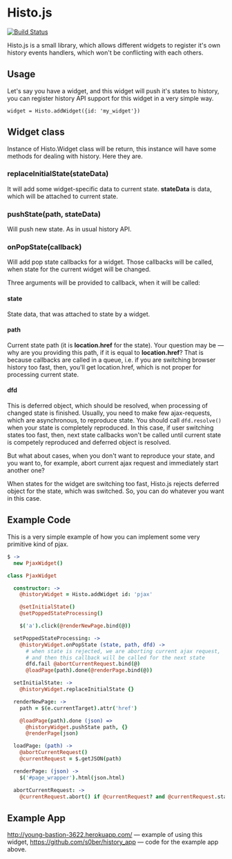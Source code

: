 Histo.js
=====
[![Build Status](https://travis-ci.org/s0ber/histo.png?branch=master)](https://travis-ci.org/s0ber/histo)

Histo.js is a small library, which allows different widgets to register it's own history events handlers, which won't be conflicting with each others.

## Usage

Let's say you have a widget, and this widget will push it's states to history, you can register history API support for this widget in a very simple way.

```
widget = Histo.addWidget({id: 'my_widget'})
```

## Widget class

Instance of Histo.Widget class will be return, this instance will have some methods for dealing with history. Here they are.

### replaceInitialState(stateData)

It will add some widget-specific data to current state. **stateData** is data, which will be attached to current state.

### pushState(path, stateData)

Will push new state. As in usual history API.

### onPopState(callback)

Will add pop state callbacks for a widget.
Those callbacks will be called, when state for the current widget will be changed.

Three arguments will be provided to callback, when it will be called:

#### state

State data, that was attached to state by a widget.

#### path

Current state path (it is **location.href** for the state). Your question may be — why are you providing this path, if it is equal to **location.href**?
That is because callbacks are called in a queue, i.e. if you are switching browser history too fast, then,
you'll get location.href, which is not proper for processing current state.

#### dfd

This is deferred object, which should be resolved, when processing of changed state is finished.
Usually, you need to make few ajax-requests, which are asynchronous, to reproduce state.
You should call ```dfd.resolve()``` when your state is completely reproduced.
In this case, if user switching states too fast, then, next state callbacks won't be called
until current state is competely reproduced and deferred object is resolved.

But what about cases, when you don't want to reproduce your state, and you want to,
for example, abort current ajax request and immediately start another one?

When states for the widget are switching too fast, Histo.js rejects deferred object for the state,
which was switched. So, you can do whatever you want in this case.

## Example Code

This is a very simple example of how you can implement some very primitive kind of pjax.

```coffee
$ ->
  new PjaxWidget()

class PjaxWidget

  constructor: ->
    @historyWidget = Histo.addWidget id: 'pjax'

    @setInitialState()
    @setPoppedStateProcessing()

    $('a').click(@renderNewPage.bind(@))

  setPoppedStateProcessing: ->
    @historyWidget.onPopState (state, path, dfd) ->
      # when state is rejected, we are aborting current ajax request,
      # and then this callback will be called for the next state
      dfd.fail @abortCurrentRequest.bind(@)
      @loadPage(path).done(@renderPage.bind(@))

  setInitialState: ->
    @historyWidget.replaceInitialState {}

  renderNewPage: ->
    path = $(e.currentTarget).attr('href')

    @loadPage(path).done (json) =>
      @historyWidget.pushState path, {}
      @renderPage(json)

  loadPage: (path) ->
    @abortCurrentRequest()
    @currentRequest = $.getJSON(path)

  renderPage: (json) ->
    $('#page_wrapper').html(json.html)

  abortCurrentRequest: ->
    @currentRequest.abort() if @currentRequest? and @currentRequest.state() isnt 'resolved'
```

## Example App

http://young-bastion-3622.herokuapp.com/ — example of using this widget,
https://github.com/s0ber/history_app — code for the example app above.
